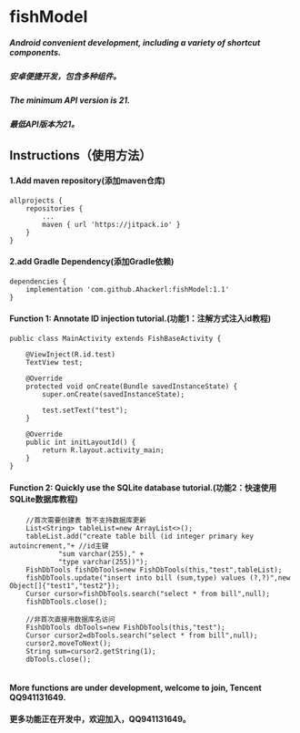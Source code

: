 # fishModel
##### Android convenient development, including a variety of shortcut components.
##### 安卓便捷开发，包含多种组件。
##### The minimum API version is 21.
##### 最低API版本为21。

## Instructions（使用方法）

#### 1.Add maven repository(添加maven仓库)
```
allprojects {
    repositories {
        ...
        maven { url 'https://jitpack.io' }
    }
}
```
#### 2.add Gradle Dependency(添加Gradle依赖)
```
dependencies {
    implementation 'com.github.Ahackerl:fishModel:1.1'
}
```

#### Function 1: Annotate ID injection tutorial.(功能1：注解方式注入id教程)
```
public class MainActivity extends FishBaseActivity {

    @ViewInject(R.id.test)
    TextView test;

    @Override
    protected void onCreate(Bundle savedInstanceState) {
        super.onCreate(savedInstanceState);

        test.setText("test");
    }

    @Override
    public int initLayoutId() {
        return R.layout.activity_main;
    }
}
```
#### Function 2: Quickly use the SQLite database tutorial.(功能2：快速使用SQLite数据库教程)
```
    //首次需要创建表 暂不支持数据库更新
    List<String> tableList=new ArrayList<>();
    tableList.add("create table bill (id integer primary key autoincrement,"+ //id主键
            "sum varchar(255)," +
            "type varchar(255))");
    FishDbTools fishDbTools=new FishDbTools(this,"test",tableList);
    fishDbTools.update("insert into bill (sum,type) values (?,?)",new Object[]{"test1","test2"});
    Cursor cursor=fishDbTools.search("select * from bill",null);
    fishDbTools.close();

    //非首次直接用数据库名访问
    FishDbTools dbTools=new FishDbTools(this,"test");
    Cursor cursor2=dbTools.search("select * from bill",null);
    cursor2.moveToNext();
    String sum=cursor2.getString(1);
    dbTools.close();
    
```
#### More functions are under development, welcome to join, Tencent QQ941131649.
#### 更多功能正在开发中，欢迎加入，QQ941131649。